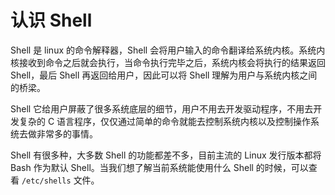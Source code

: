 # 认识 Shell

Shell 是 linux 的命令解释器，Shell 会将用户输入的命令翻译给系统内核。系统内核接收到命令之后就会执行，当命令执行完毕之后，系统内核会将执行的结果返回 Shell，最后 Shell 再返回给用户，因此可以将 Shell 理解为用户与系统内核之间的桥梁。

Shell 它给用户屏蔽了很多系统底层的细节，用户不用去开发驱动程序，不用去开发复杂的 C 语言程序，仅仅通过简单的命令就能去控制系统内核以及控制操作系统去做非常多的事情。

Shell 有很多种，大多数 Shell 的功能都差不多，目前主流的 Linux 发行版本都将 Bash 作为默认 Shell。当我们想了解当前系统能使用什么 Shell 的时候，可以查看 `/etc/shells` 文件。
